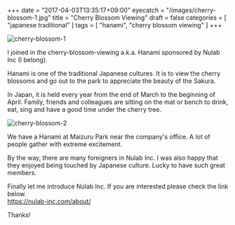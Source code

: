 +++
date = "2017-04-03T13:35:17+09:00"
eyecatch = "/images/cherry-blossom-1.jpg"
title = "Cherry Blossom Viewing"
draft = false
categories = [ "japanese traditional" ]
tags = [ "hanami", "cherry blossom viewing" ]
+++

![cherry-blossom-1](/images/cherry-blossom-1.jpg "cherry-blossom-1")

I joined in the cherry-blossom-viewing a.k.a. Hanami sponsored by Nulab Inc (I belong).

Hanami is one of the traditional Japanese cultures.
It is to view the cherry blossoms and go out to the park to appreciate the beauty of the Sakura.

In Japan, it is held every year from the end of March to the beginning of April.
Family, friends and colleagues are sitting on the mat or bench to drink, eat, sing and have a good time under the cherry tree.

![cherry-blossom-2](/images/cherry-blossom-2.jpg "cherry-blossom-2")

We have a Hanami at Maizuru Park near the company's office.
A lot of people gather with extreme  excitement.

By the way, there are many foreigners in Nulab Inc.
I was also happy that they enjoyed being touched by Japanese culture. Lucky to have such great members.

Finally let me introduce Nulab Inc. If you are interested please check the link below.  
https://nulab-inc.com/about/

Thanks!